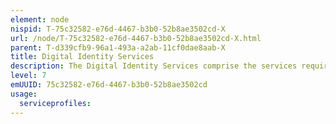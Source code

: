 ```yaml
---
element: node
nispid: T-75c32582-e76d-4467-b3b0-52b8ae3502cd-X
url: /node/T-75c32582-e76d-4467-b3b0-52b8ae3502cd-X.html
parent: T-d339cfb9-96a1-493a-a2ab-11cf0dae8aab-X
title: Digital Identity Services
description: The Digital Identity Services comprise the services required to capture and validate information to uniquely identify an individual, determine suitability, and create and manage a digital identity over the life cycle. Digital identity is the representation of identity in a digital environment.
level: 7
emUUID: 75c32582-e76d-4467-b3b0-52b8ae3502cd
usage:
  serviceprofiles:
---
```

